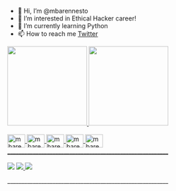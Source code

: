 - 👋 Hi, I’m @mbarennesto
- 👀 I’m interested in Ethical Hacker career!
- 🌱 I’m currently learning Python
- 📫 How to reach me [Twitter](https://twitter.com/syouranyz)

<div>
  <a href="https://github.com/mbarennesto">
  <img height="180em" src="https://github-readme-stats.vercel.app/api?username=mbarennesto&show_icons=true&theme=dark&include_all_commits=true&count_private=true"/>
  <img height="180em" src="https://github-readme-stats.vercel.app/api/top-langs/?username=mbarennesto&layout=compact&langs_count=7&theme=dark"/>
</div>
<div style="display: inline_block"><br>
   <img align="center" alt="mbare-linux" height="30" width="40" src="https://cdn.jsdelivr.net/gh/devicons/devicon/icons/linux/linux-original.svg" />
   <img align="center" alt="mbare-github" height="30" width="40" src="https://cdn.jsdelivr.net/gh/devicons/devicon/icons/github/github-original.svg" />
   <img align="center" alt="mbare-canva" height="30" width="40" src="https://cdn.jsdelivr.net/gh/devicons/devicon/icons/canva/canva-original.svg" />
   <img align="center" alt="mbare-vim" height="30" width="40" src="https://cdn.jsdelivr.net/gh/devicons/devicon/icons/vim/vim-original.svg" />
   <img align="center" alt="mbare-python" height="30" width="40" src="https://cdn.jsdelivr.net/gh/devicons/devicon/icons/python/python-original.svg" />

</div>   
_________________________________________________________<br><br>

<div>
   <a href = "mailto: erne.dima@gmail.com"> <img src= "https://img.shields.io/badge/Gmail-D14836?style=for-the-badge&logo=gmail&logoColor=white"></a>
   <a href = "https://www.linkedin.com/in/mbarennesto/"> <img src = "https://img.shields.io/badge/LinkedIn-0077B5?style=for-the-badge&logo=linkedin&logoColor=white"</a>
   <a href = "https://www.instagram.com/mbare_ennestoo/"> <img src = "https://img.shields.io/badge/Instagram-E4405F?style=for-the-badge&logo=instagram&logoColor=white"></a>
    
          
</div> 

_________________________________________________________<br><br>
<!---
syoeye/syoeye is a ✨ special ✨ repository because its `README.md` (this file) appears on your GitHub profile.
You can click the Preview link to take a look at your changes.
--->
